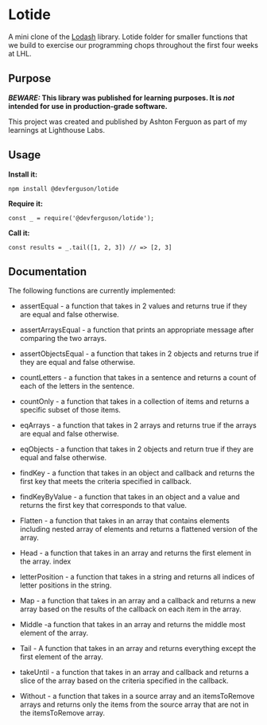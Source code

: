 # Lotide

A mini clone of the [Lodash](https://lodash.com) library.
Lotide folder for smaller functions that we build to exercise our programming chops throughout the first four weeks at LHL.

## Purpose

**_BEWARE:_ This library was published for learning purposes. It is _not_ intended for use in production-grade software.**

This project was created and published by Ashton Ferguon as part of my learnings at Lighthouse Labs. 

## Usage

**Install it:**

`npm install @devferguson/lotide`

**Require it:**

`const _ = require('@devferguson/lotide');`

**Call it:**

`const results = _.tail([1, 2, 3]) // => [2, 3]`

## Documentation

The following functions are currently implemented:

* assertEqual - a function that takes in 2 values and returns true if they are equal and false otherwise.

* assertArraysEqual - a function that prints an appropriate message after comparing the two arrays.

* assertObjectsEqual - a function that takes in 2 objects and returns true if they are equal and false otherwise.

* countLetters - a function that takes in a sentence and returns a count of each of the letters in the sentence.

* countOnly - a function that takes in a collection of items and returns a specific subset of those items.

* eqArrays - a function that takes in 2 arrays and returns true if the arrays are equal and false otherwise.

* eqObjects - a function that takes in 2 objects and return true if they are equal and false otherwise.

* findKey - a function that takes in an object and callback and returns the first key that meets the criteria specified in callback.

* findKeyByValue - a function that takes in an object and a value and returns the first key that corresponds to that value.

* Flatten - a function that takes in an array that contains elements including nested array of elements and returns a flattened version of the array.

* Head - a function that takes in an array and returns the first element in the array.
index

* letterPosition - a function that takes in a string and returns all indices of letter positions in the string.

* Map - a function that takes in an array and a callback and returns a new array based on the results of the callback on each item in the array.

* Middle -a function that takes in an array and returns the middle most element of the array.

* Tail - A function that takes in an array and returns everything except the first element of the array.

* takeUntil - a function that takes in an array and callback and returns a slice of the array based on the criteria specified in the callback.

* Without - a function that takes in a source array and an itemsToRemove arrays and returns only the items from the source array that are not in the itemsToRemove array.
